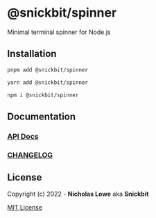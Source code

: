 # @snickbit/spinner

<!--START_SECTION:readmes-description-->

Minimal terminal spinner for Node.js

<!--END_SECTION:readmes-description-->

## Installation
```bash
pnpm add @snickbit/spinner
```

```bash
yarn add @snickbit/spinner
```

```bash
npm i @snickbit/spinner
```

## Documentation

### [API Docs](../../README.md)

### [CHANGELOG](CHANGELOG.md)

## License

Copyright (c) 2022 - **Nicholas Lowe** aka **Snickbit**

[MIT License](../../LICENSE)
